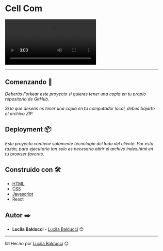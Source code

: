 # Cell Com

![GIF](file:///C:/Users/Lucil/Videos/Captures/Cell%20Com%20-%20Opera%202022-05-18%2020-50-06.mp4)

---

## Comenzando 🚀

_Deberás Forkear este proyecto si quieres tener una copia en tu propio repositorio de GitHub._

_Si lo que deseas es tener una copia en tu computador local, debes bajarte el archivo ZIP._



## Deployment 📦

_Este proyecto contiene solamente tecnología del lado del cliente. Por esta razón, para ejecutarlo tan solo es necesario abrir el archivo index.html en tu browser favorito._

## Construido con 🛠️

* [HTML](https://developer.mozilla.org/es/docs/Web/HTML)
* [CSS](https://developer.mozilla.org/es/docs/Web/CSS)
* [Javascript](https://developer.mozilla.org/es/docs/Web/JavaScript)
* React

## Autor ✒️

* **Lucila Balducci** - [Lucila Balducci](https://github.com/LucilaBal) 😊

---
⌨️ Hecho por [Lucila Balducci](https://github.com/LucilaBal) 😊
